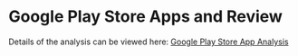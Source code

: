 # Google Play Store Apps and Review


Details of the analysis can be viewed here: [Google Play Store App Analysis](./google_play_apps.ipynb)